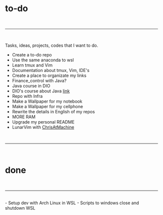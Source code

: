 # **to-do**
<br>

-----------------------------

<br>

Tasks, ideas, projects, codes that I want to do.
- Create a to-do repo
- Use the same anaconda to wsl
- Learn tmux and Vim
- Documentation about tmux, Vim, IDE's
- Create a place to organizate my links
- Finance_control with Java?
- Java course in DIO
- DIO's course about Java [link](https://web.dio.me/play?tab=cursos)
- Repo with Infra
- Make a Wallpaper for my notebook
- Make a Wallpaper for my cellphone
- Rewrite the details in English of my repos
- MORE RAM
- Upgrade my personal README
- LunarVim with [ChrisAtMachine](https://www.youtube.com/c/ChrisAtMachine/playlists)

<br>

-----------------------------

<br>

# **done**
<br>

-----------------------------

<br>
- Setup dev with Arch Linux in WSL
- Scripts to windows close and shutdown WSL
